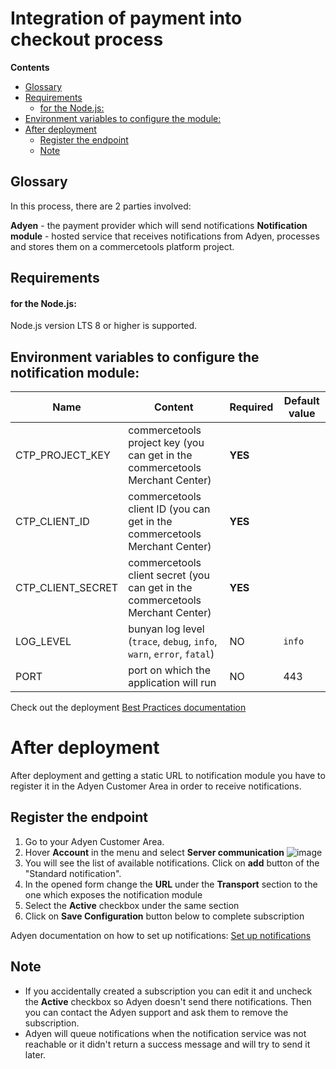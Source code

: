 # Integration of payment into checkout process

<!-- START doctoc generated TOC please keep comment here to allow auto update -->
<!-- DON'T EDIT THIS SECTION, INSTEAD RE-RUN doctoc TO UPDATE -->
**Contents**

  - [Glossary](#glossary)
  - [Requirements](#requirements)
      - [for the Node.js:](#for-the-nodejs)
  - [Environment variables to configure the module:](#environment-variables-to-configure-the-module)
- [After deployment](#after-deployment)
  - [Register the endpoint](#register-the-endpoint)
  - [Note](#note)

<!-- END doctoc generated TOC please keep comment here to allow auto update -->

## Glossary
In this process, there are 2 parties involved:

**Adyen** - the payment provider which will send notifications
**Notification module** - hosted service that receives notifications from Adyen,
processes and stores them on a commercetools platform project.

## Requirements 

#### for the Node.js:
Node.js version LTS 8 or higher is supported.


## Environment variables to configure the notification module:
Name | Content | Required | Default value
------------ | ------------- | ------------- | -------------
CTP_PROJECT_KEY | commercetools project key (you can get in the commercetools Merchant Center) | **YES** |
CTP_CLIENT_ID | commercetools client ID (you can get in the commercetools Merchant Center) | **YES** |
CTP_CLIENT_SECRET | commercetools client secret (you can get in the commercetools Merchant Center) | **YES** |
LOG_LEVEL | bunyan log level (`trace`, `debug`, `info`, `warn`, `error`, `fatal`)| NO | `info`
PORT | port on which the application will run | NO | 443

Check out the deployment [Best Practices documentation](../../docs/BEST_PRACTICES.md)

# After deployment

After deployment and getting a static URL to notification module
you have to register it in the Adyen Customer Area in order to receive notifications.

## Register the endpoint
 1. Go to your Adyen Customer Area.
 1. Hover **Account** in the menu and select **Server communication**
![image](https://user-images.githubusercontent.com/9251453/55414133-e5b13100-556a-11e9-89ac-a9ebbf72bfdf.png)
 1. You will see the list of available notifications. Click on **add** button of the
"Standard notification".
 1. In the opened form change the **URL** under the **Transport** section to the one
 which exposes the notification module
 1. Select the **Active** checkbox under the same section
 1. Click on **Save Configuration** button below to complete subscription
 
Adyen documentation on how to set up notifications: [Set up notifications](https://docs.adyen.com/developers/development-resources/notifications/set-up-notifications)

## Note
- If you accidentally created a subscription you can edit it and uncheck the **Active** checkbox so Adyen doesn't
send there notifications. Then you can contact the Adyen support and ask them to remove the subscription.
- Adyen will queue notifications when the notification service was not reachable or it didn't return a success message
  and will try to send it later.
